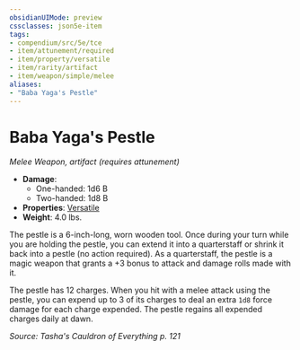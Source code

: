 ```yaml
---
obsidianUIMode: preview
cssclasses: json5e-item
tags:
- compendium/src/5e/tce
- item/attunement/required
- item/property/versatile
- item/rarity/artifact
- item/weapon/simple/melee
aliases: 
- "Baba Yaga's Pestle"
---
```

# Baba Yaga's Pestle
*Melee Weapon, artifact (requires attunement)*  

- **Damage**:
  - One-handed: 1d6 B
  - Two-handed: 1d8 B
- **Properties**: [Versatile](_item-properties.md#Versatile)
- **Weight**: 4.0 lbs.

The pestle is a 6-inch-long, worn wooden tool. Once during your turn while you are holding the pestle, you can extend it into a quarterstaff or shrink it back into a pestle (no action required). As a quarterstaff, the pestle is a magic weapon that grants a +3 bonus to attack and damage rolls made with it.

The pestle has 12 charges. When you hit with a melee attack using the pestle, you can expend up to 3 of its charges to deal an extra `1d8` force damage for each charge expended. The pestle regains all expended charges daily at dawn.

*Source: Tasha's Cauldron of Everything p. 121*